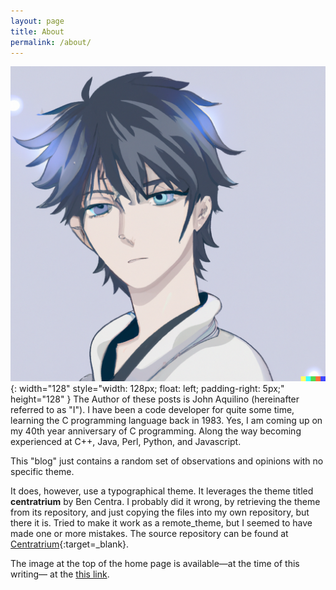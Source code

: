 ```yaml
---
layout: page
title: About
permalink: /about/
---
```


![Avatar produced by DALL-E 2](/assets/anime-avatar.png){: width="128" style="width: 128px; float: left; padding-right: 5px;" height="128" }
The Author of these posts is John Aquilino (hereinafter referred to as "I").
I have been a code developer for quite some time, learning the C programming language back in 1983.
Yes, I am coming up on my 40th year anniversary of C programming.
Along the way becoming experienced at C++, Java, Perl, Python, and Javascript.

This "blog" just contains a random set of observations and opinions with no specific theme.

It does, however, use a typographical theme.
It leverages the theme titled **centratrium** by Ben Centra.
I probably did it wrong, by retrieving the theme from its repository, and
just copying the files into my own repository, but there it is.
Tried to make it work as a remote_theme, but I seemed to have made one or more mistakes.
The source repository can be found at [Centratrium](https://github.com/bencentra/centrarium){:target=_blank}.

The image at the top of the home page is available&#8212;at the time of this writing&#8212;
at the [this link](https://pxhere.com/en/photo/870570?utm_content=shareClip&utm_medium=referral&utm_source=pxhere).

